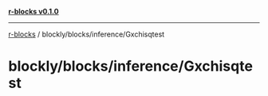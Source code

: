 [**r-blocks v0.1.0**](../../../../README.md)

***

[r-blocks](../../../../modules.md) / blockly/blocks/inference/Gxchisqtest

# blockly/blocks/inference/Gxchisqtest
